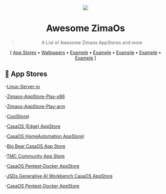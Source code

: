 <p align="center">
  <img src=![logo](https://github.com/user-attachments/assets/97f70061-1d44-43ee-8663-321421a0fa0d)"" />
  <h1 align="center">Awesome ZimaOs</h1>
</p>


<blockquote align="center"> A List of Awesome Zimaos AppStores and more</blockquote>

<p align="center">
[
  <a href="#-plugins">App Stores</a> •
  <a href="#%EF%B8%8F-metadata-providers">Wallpapers</a> •
  <a href="THEMES.md">Example</a> •
  <a href="#-other">Example</a> •
  <a href="#-snippets">Example</a> •
  <a href="#-related">Example</a> •
  <a href="#contribute">Example</a>
]
</p>


 ## 🧩 App Stores
-[Linux-Server-io](https://casaos-appstore.paodayag.dev/linuxserver.zip)

-[Zimaos-AppStore-Play-x86]([https://casaos-appstore.paodayag.dev/linuxserver.zip](https://play.cuse.eu.org/Cp0204-AppStore-Play.zip))

-[Zimaos-AppStore-Play-arm](https://play.cuse.eu.org/Cp0204-AppStore-Play.zip)

-[CoolStore](https://casaos-appstore.paodayag.dev/coolstore.zip))

-[CasaOS (Edge) AppStore](https://paodayag.dev/casaos-appstore-edge.zip)

-[CasaOS HomeAutomation AppStore](https://github.com/mr-manuel/CasaOS-HomeAutomation-AppStore/archive/refs/tags/latest.zip))

-[Big Bear CasaOS App Store](https://github.com/bigbeartechworld/big-bear-casaos/archive/refs/heads/master.zip)

-[TMC Community App Store](https://github.com/mariosemes/CasaOS-TMCstore/archive/refs/heads/main.zip)

-[CasaOS Pentest-Docker AppStore](https://github.com/arch3rPro/Pentest-Docker/archive/refs/heads/master.zip)

-[JSDs Generative AI Workbench CasaOS AppStore](https://github.com/justserdar/ZimaOS-AppStore/archive/refs/tags/latest-v0.0.8.zip)

-[CasaOS Pentest-Docker AppStore](https://paodayag.dev/casaos-appstore-edge.zip)
